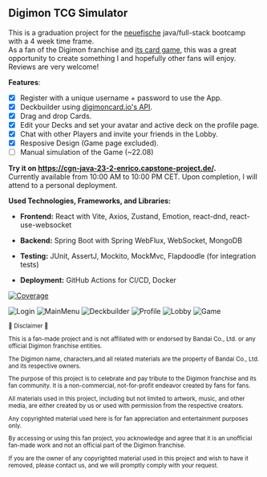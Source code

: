 Digimon TCG Simulator
---

This is a graduation project for the [neuefische](https://www.neuefische.de/en) java/full-stack bootcamp with a 4 week time frame.  
As a fan of the Digimon franchise and [its card game](https://world.digimoncard.com/), this was a great opportunity to create something I and hopefully other fans will enjoy.
Reviews are very welcome!

**Features**:
- [x] Register with a unique username + password to use the App.
- [x] Deckbuilder using [digimoncard.io's API](https://documenter.getpostman.com/view/14059948/TzecB4fH).
- [x] Drag and drop Cards. 
- [x] Edit your Decks and set your avatar and active deck on the profile page.
- [x] Chat with other Players and invite your friends in the Lobby.
- [x] Resposive Design (Game page excluded).
- [ ] Manual simulation of the Game (~22.08)

**Try it on https://cgn-java-23-2-enrico.capstone-project.de/.**  
Currently available from 10:00 AM to 10:00 PM CET. Upon completion, I will attend to a personal deployment.

**Used Technologies, Frameworks, and Libraries:**

- **Frontend:** React with Vite, Axios, Zustand, Emotion, react-dnd, react-use-websocket

- **Backend:** Spring Boot with Spring WebFlux, WebSocket, MongoDB

- **Testing:** JUnit, AssertJ, Mockito, MockMvc, Flapdoodle (for integration tests)

- **Deployment:** GitHub Actions for CI/CD, Docker

[![Coverage](https://sonarcloud.io/api/project_badges/measure?project=we-kaito_digimon-tcg-simulator-backend&metric=coverage)](https://sonarcloud.io/summary/new_code?id=we-kaito_digimon-tcg-simulator-backend)
  
![Login](https://cdn.discordapp.com/attachments/1044771748303884288/1135661456906530877/image.png) ![MainMenu](https://cdn.discordapp.com/attachments/1044771748303884288/1135661720774377662/image.png) ![Deckbuilder](https://cdn.discordapp.com/attachments/1044771748303884288/1135663067301171261/image.png) ![Profile](https://cdn.discordapp.com/attachments/1044771748303884288/1135664253295149127/image.png)
![Lobby](https://cdn.discordapp.com/attachments/1044771748303884288/1138686209800028211/image.png)
![Game](https://cdn.discordapp.com/attachments/1044771748303884288/1140089147634221056/image.png)



 <sub>
  🚧 Disclaimer 🚧
   
This is a fan-made project and is not affiliated with or endorsed by Bandai Co., Ltd. or any official Digimon franchise entities. 
   
   The Digimon name, characters,and all related materials are the property of Bandai Co., Ltd. and its respective owners.

The purpose of this project is to celebrate and pay tribute to the Digimon franchise and its fan community. It is a non-commercial, not-for-profit endeavor created by fans for fans.

All materials used in this project, including but not limited to artwork, music, and other media, are either created by us or used with permission from the respective creators. 

Any copyrighted material used here is for fan appreciation and entertainment purposes only.

By accessing or using this fan project, you acknowledge and agree that it is an unofficial fan-made work and not an official part of the Digimon franchise.

If you are the owner of any copyrighted material used in this project and wish to have it removed, please contact us, and we will promptly comply with your request.
</sub>
